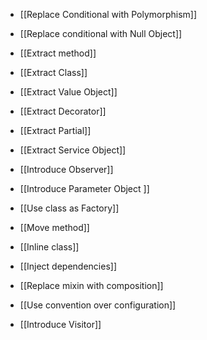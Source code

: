 
* [[Replace Conditional with Polymorphism]]
* [[Replace conditional with Null Object]]
* [[Extract method]]
* [[Extract Class]]
* [[Extract Value Object]]
* [[Extract Decorator]]
* [[Extract Partial]]
* [[Extract Service Object]]


* [[Introduce Observer]] 
* [[Introduce Parameter Object ]]
* [[Use class as Factory]]
* [[Move method]]
* [[Inline class]]
* [[Inject dependencies]]
* [[Replace mixin with composition]]
* [[Use convention over configuration]]
* [[Introduce Visitor]]